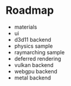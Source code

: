 # Roadmap

- materials
- ui
- d3d11 backend
- physics sample
- raymarching sample
- deferred rendering
- vulkan backend
- webgpu backend
- metal backend